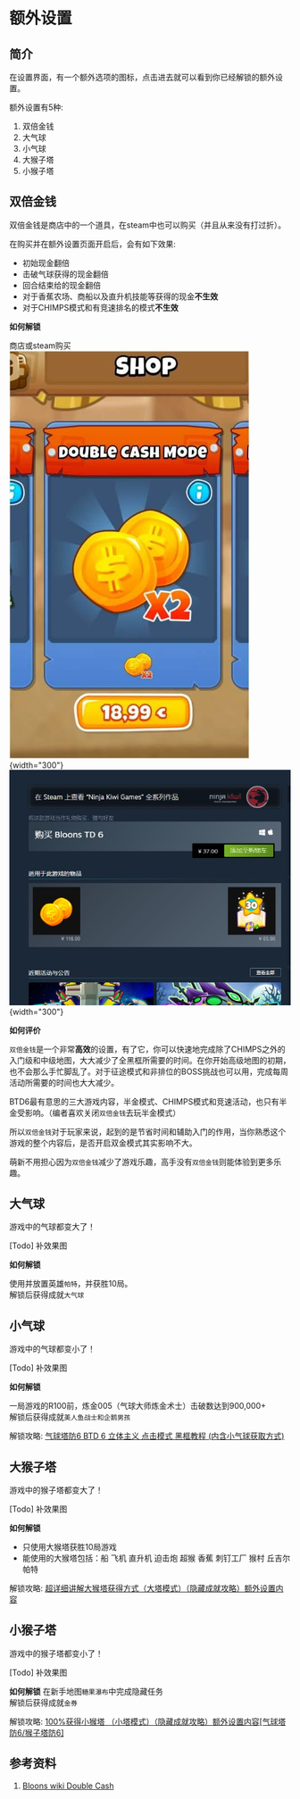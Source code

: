 # 额外设置
## 简介
在设置界面，有一个额外选项的图标，点击进去就可以看到你已经解锁的额外设置。

额外设置有5种:

1. 双倍金钱
2. 大气球
3. 小气球
4. 大猴子塔
5. 小猴子塔

## 双倍金钱
双倍金钱是商店中的一个道具，在steam中也可以购买（并且从来没有打过折）。

在购买并在额外设置页面开启后，会有如下效果:

- 初始现金翻倍
- 击破气球获得的现金翻倍
- 回合结束给的现金翻倍
- 对于香蕉农场、商船以及直升机技能等获得的现金**不生效**
- 对于CHIMPS模式和有竞速排名的模式**不生效**

**如何解锁**

商店或steam购买  
![商店购买](双倍金钱2.jpg){width="300"}
![steam购买](双倍金钱.jpg){width="300"}


**如何评价**

`双倍金钱`是一个非常**高效**的设置，有了它，你可以快速地完成除了CHIMPS之外的入门级和中级地图，大大减少了全黑框所需要的时间。在你开始高级地图的初期，也不会那么手忙脚乱了。对于征途模式和非排位的BOSS挑战也可以用，完成每周活动所需要的时间也大大减少。

BTD6最有意思的三大游戏内容，半金模式、CHIMPS模式和竞速活动，也只有半金受影响。（编者喜欢关闭`双倍金钱`去玩半金模式）

所以`双倍金钱`对于玩家来说，起到的是节省时间和辅助入门的作用，当你熟悉这个游戏的整个内容后，是否开启双金模式其实影响不大。

萌新不用担心因为`双倍金钱`减少了游戏乐趣，高手没有`双倍金钱`则能体验到更多乐趣。


## 大气球
游戏中的气球都变大了！

[Todo] 补效果图

**如何解锁**

使用并放置英雄`帕特`，并获胜10局。  
解锁后获得成就`大气球`

## 小气球
游戏中的气球都变小了！

[Todo] 补效果图

**如何解锁**

一局游戏的R100前，炼金005（气球大师炼金术士）击破数达到900,000+  
解锁后获得成就`美人鱼战士和企鹅男孩`

解锁攻略: [气球塔防6 BTD 6 立体主义 点击模式 黑框教程 (内含小气球获取方式)](https://www.bilibili.com/video/av926059210/)

## 大猴子塔
游戏中的猴子塔都变大了！

[Todo] 补效果图

**如何解锁**

- 只使用大猴塔获胜10局游戏
- 能使用的大猴塔包括：船 飞机 直升机 迫击炮 超猴 香蕉 刺钉工厂 猴村 丘吉尔 帕特

解锁攻略: [超详细讲解大猴塔获得方式（大塔模式）（隐藏成就攻略）额外设置内容](https://www.bilibili.com/video/BV1Uh41127iR)

## 小猴子塔
游戏中的猴子塔都变小了！

[Todo] 补效果图

**如何解锁**
在新手地图`糖果瀑布`中完成隐藏任务  
解锁后获得成就`金券`

解锁攻略: [100%获得小猴塔 （小塔模式）（隐藏成就攻略）额外设置内容[气球塔防6/猴子塔防6]](https://www.bilibili.com/video/av543577676/)

## 参考资料
1. [Bloons wiki Double Cash](https://bloons.fandom.com/wiki/Double_Cash)